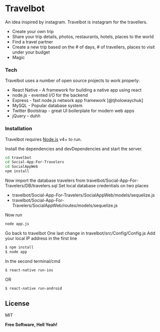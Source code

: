 # Travelbot

An idea inspired by instagram. Travelbot is instagram for the travellers.

  - Create your own trip
  - Share your trip details, photos, restaurants, hotels, places to the world
  - Find a travel partner
  - Create a new trip based on the # of days, # of travellers, places to visit under your budget
  - Magic

### Tech

Travelbot uses a number of open source projects to work properly:

* React Native - A framework for building a native app using react
* node.js - evented I/O for the backend
* Express - fast node.js network app framework [@tjholowaychuk]
* MySQL - Popular database system
* Twitter Bootstrap - great UI boilerplate for modern web apps
* jQuery - duhh

### Installation

Travelbot requires [Node.js](https://nodejs.org/) v4+ to run.

Install the dependencies and devDependencies and start the server.

```sh
cd travelbot
cd Social-App-For-Travelers
cd SocialAppWeb
npm install
```

Now import the database travelers from travelbot/Social-App-For-Travelers/DB/travelers.sql
Set local database credentials on two places
  - travelbot/Social-App-For-Travelers/SocialAppWeb/models/sequelize.js
  - travelbot/Social-App-For-Travelers/SocialAppWeb/routes/models/sequelize.js

Now run
```sh
node app.js
```
  
Go back to travelbot
One last change in travelbot/src/Config/Config.js
Add your local IP address in the first line

```sh
$ npm install
$ node app
```

In the second terminal/cmd

```sh
$ react-native run-ios
```

OR

```sh
$ react-native run-android
```

License
----

MIT


**Free Software, Hell Yeah!**